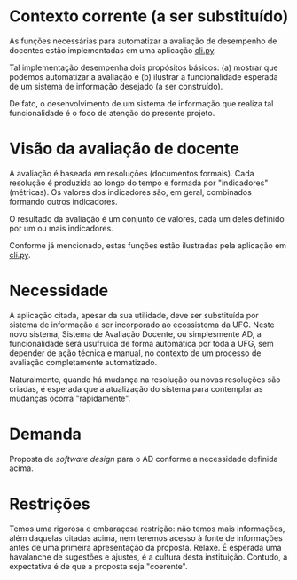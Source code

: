 # Contexto corrente (a ser substituído)

As funções necessárias para automatizar a avaliação de
desempenho de docentes estão implementadas em uma aplicação [cli.py](../cli.py).

Tal implementação desempenha dois
propósitos básicos: (a) mostrar que podemos automatizar a avaliação e
(b) ilustrar a funcionalidade esperada de um sistema de
informação desejado (a ser construído).

De fato, o desenvolvimento de um sistema de informação que realiza tal funcionalidade
 é o foco de atenção do presente projeto.

# Visão da avaliação de docente

A avaliação é baseada em resoluções (documentos formais).
Cada resolução é produzida ao longo do tempo e formada por
"indicadores" (métricas). Os valores dos indicadores são,
em geral, combinados formando outros indicadores.

O resultado da avaliação é um conjunto
de valores, cada um deles definido por um ou mais indicadores.

Conforme já mencionado, estas funções estão ilustradas pela aplicação em [cli.py](../cli.py).

# Necessidade

A aplicação citada, apesar da sua utilidade, deve ser
substituída por sistema de informação a ser incorporado
ao ecossistema da UFG. Neste novo sistema, Sistema de Avaliação Docente, ou simplesmente AD, a funcionalidade
será usufruída de forma automática por toda a UFG, sem
depender de ação técnica e manual, no contexto de um
processo de avaliação completamente automatizado.

Naturalmente, quando há mudança na resolução ou novas resoluções são
criadas, é esperada que a atualização do sistema para contemplar
as mudanças ocorra "rapidamente".

# Demanda

Proposta de _software design_ para o AD conforme a necessidade definida acima.

# Restrições

Temos uma rigorosa e embaraçosa restrição: não temos mais informações,
além daquelas citadas acima, nem teremos acesso à fonte de informações
antes de uma primeira apresentação da proposta. Relaxe. É esperada uma
havalanche de sugestões e ajustes, é a cultura desta instituição. Contudo,
a expectativa é de que a proposta seja "coerente".
